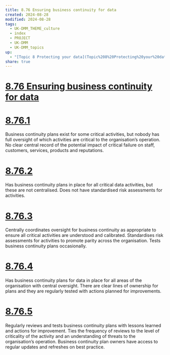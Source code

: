 ```yaml
---
title: 8.76 Ensuring business continuity for data
created: 2024-08-28
modified: 2024-08-28
tags:
  - UK-DMM_THEME_culture
  - index
  - PROJECT
  - UK-DMM
  - UK-DMM_topics
up:
  - "[Topic 8 Protecting your data](Topic%208%20Protecting%20your%20data.md)"
share: true
---
```

# [8.76 Ensuring business continuity for data](8.76%20Ensuring%20business%20continuity%20for%20data.md)
# [8.76.1](8.76.1.md)

Business continuity plans exist for some critical activities, but nobody has full oversight of which activities are critical to the organisation’s operation. No clear central record of the potential impact of critical failure on staff, customers, services, products and reputations.

# [8.76.2](8.76.2.md)

Has business continuity plans in place for all critical data activities, but these are not centralised. Does not have standardised risk assessments for activities.

# [8.76.3](8.76.3.md)

Centrally coordinates oversight for business continuity as appropriate to ensure all critical activities are understood and calibrated. Standardises risk assessments for activities to promote parity across the organisation. Tests business continuity plans occasionally.

# [8.76.4](8.76.4.md)

Has business continuity plans for data in place for all areas of the organisation with central oversight. There are clear lines of ownership for plans and they are regularly tested with actions planned for improvements.

# [8.76.5](8.76.5.md)

Regularly reviews and tests business continuity plans with lessons learned and actions for improvement. Ties the frequency of reviews to the level of criticality of the activity and an understanding of threats to the organisation’s operation. Business continuity plan owners have access to regular updates and refreshes on best practice.
